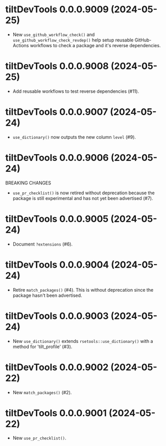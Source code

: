 <!-- NEWS.md is maintained by https://cynkra.github.io/fledge, do not edit -->

# tiltDevTools 0.0.0.9009 (2024-05-25)

* New `use_github_workflow_check()` and `use_github_workflow_check_revdep()` help
setup reusable GitHub-Actions workflows to check a package and it's reverse
dependencies.

# tiltDevTools 0.0.0.9008 (2024-05-25)

* Add reusable workflows to test reverse dependencies (#11).

# tiltDevTools 0.0.0.9007 (2024-05-24)

* `use_dictionary()` now outputs the new column `level` (#9).

# tiltDevTools 0.0.0.9006 (2024-05-24)

BREAKING CHANGES

* `use_pr_checklist()` is now retired without deprecation because the package is
still experimental and has not yet been advertised (#7).

# tiltDevTools 0.0.0.9005 (2024-05-24)

* Document `?extensions` (#6).

# tiltDevTools 0.0.0.9004 (2024-05-24)

* Retire `match_packages()` (#4). This is without deprecation since the package
hasn't been advertised.

# tiltDevTools 0.0.0.9003 (2024-05-24)

* New `use_dictionary()` extends `rsetools::use_dictionary()` with a method for
'tilt_profile' (#3).

# tiltDevTools 0.0.0.9002 (2024-05-22)

* New `match_packages()` (#2).

# tiltDevTools 0.0.0.9001 (2024-05-22)

* New `use_pr_checklist()`.
